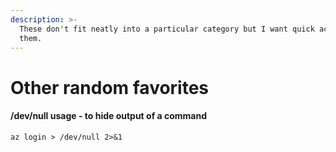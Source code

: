 ```yaml
---
description: >-
  These don't fit neatly into a particular category but I want quick access to
  them.
---
```


# Other random favorites

#### /dev/null usage - to hide output of a command

```text
az login > /dev/null 2>&1
```

 

